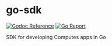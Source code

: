 # go-sdk

[![Godoc Reference](https://img.shields.io/badge/godoc-reference-blue.svg)](https://godoc.org/github.com/computes/go-sdk)
[![Go Report](https://img.shields.io/badge/go%20report-A%2B-brightgreen.svg)](https://goreportcard.com/report/github.com/computes/go-sdk)

SDK for developing Computes apps in Go

